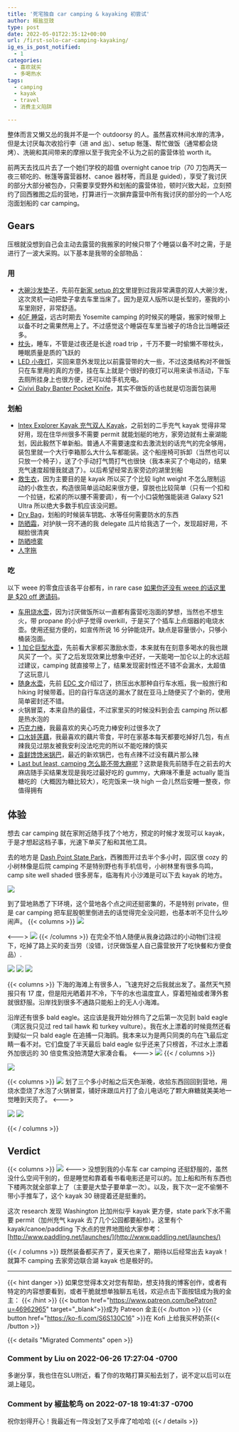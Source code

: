 ```yaml
---
title: '死宅独自 car camping & kayaking 初尝试'
author: 椒盐豆豉
type: post
date: 2022-05-01T22:35:12+00:00
url: /first-solo-car-camping-kayaking/
ig_es_is_post_notified:
  - 1
categories:
  - 喜欢就买
  - 多喝热水
tags:
  - camping
  - kayak
  - travel
  - 消费主义陷阱

---
```


整体而言又懒又怂的我并不是一个 outdoorsy 的人。虽然喜欢林间水岸的清净，但是太讨厌每次收拾行李（进 and 出）、setup 帐篷、帮忙做饭（通常都会烧烤）、洗碗和其间带来的摩擦以至于我完全不认为之前的露营体验 worth it。

前两天去找瓜片去了一个她们学校的超值 overnight canoe trip（70 刀包两天一夜三顿吃的、帐篷等露营器材、canoe 器材等，而且是 guided），享受了我讨厌的部分大部分被包办，只需要享受野外和划船的露营体验，顿时兴致大起，立刻预约了回西雅图之后的营地，打算进行一次摒弃露营中所有我讨厌的部分的一个人吃泡面划船的 car camping。
<!--more-->

## **Gears**

压根就没想到自己会主动去露营的我搬家的时候只带了个睡袋以备不时之需，于是进行了一波大采购。以下基本是我带的全部物品：

### **用**

- [大碗沙发垫子](https://amzn.to/3rZZGoT)，先前在[新家 setup 的文](../live-alone-new-purchase/)里提到过我非常满意的双人大碗沙发，这次灵机一动把垫子拿去车里当床了。因为是双人版所以是长型的，塞我的小车里刚好，非常舒适。
- [40F 睡袋](https://amzn.to/3F37aNa)，远古时期去 Yosemite camping 的时候买的睡袋，搬家时候带上以备不时之需果然用上了。不过感觉这个睡袋在车里当被子的场合比当睡袋还多。
- [枕头](https://amzn.to/31rHMRs)，睡车，不管是过夜还是长途 road trip ，千万不要一时偷懒不带枕头，睡眠质量是质的飞跃的
- [LED 小夜灯](https://amzn.to/3OTN9NI)，买回来意外发现比以前露营带的大一些，不过这类结构对不做饭只在车里用的真的方便，挂在车上就是个很好的夜灯可以用来读书活动，下车去厕所挂身上也很方便，还可以给手机充电。
- [Civivi Baby Banter Pocket Knife](https://amzn.to/3qZmZyI)，其实不做饭的话也就是切泡面包装用

### **划船**

- [Intex Explorer Kayak 充气双人 Kayak](https://amzn.to/3vVDEEW)，之前划的二手充气 kayak 觉得非常好用，现在住华州很多不需要 permit 就能划艇的地方，家旁边就有土豪湖能划，因此毅然下单新船。普通人不需要速度和去激流划的话充气的完全够用，装包里就一个大行李箱那么大什么车都能装。这个船座椅可拆卸（当然也可以只放一个椅子），送了个手动打气筒打气也很快（我本来买了个电动的，结果充气速度超慢我就退了）。以后希望经常去家旁边的湖里划船
- [救生衣](https://amzn.to/37PIhsh)，因为主要目的是 kayak 所以买了个比较 light weight 不怎么限制运动的小救生衣，构造很简单运动起来很方便，穿脱也比较简单（只有一个扣和一个拉链，松紧的所以腰不需要调），有一个小口袋勉强能装进 Galaxy S21 Ultra 所以绝大多数手机应该没问题。
- [Dry Bag](https://amzn.to/3vTemY8)，划船的时候装车钥匙、水等任何需要防水的东西
- [防晒霜](https://amzn.to/3KE7inf)，对护肤一窍不通的我 delegate 瓜片给我选了一个，发现超好用，不糊脸很清爽
- [防晒喷雾](https://amzn.to/3MFJrFp)
- [人字拖](https://amzn.to/3pScCtE)

### **吃**

以下 weee 的零食应该各平台都有，in rare case [如果你还没有 weee 的话这里是 $20 off 邀请码](https://www.sayweee.com/zh/invite_friends/landing?t=1&referral_id=5326510&lang=zh)。

- [车用烧水壶](https://amzn.to/3OOBaAM)，因为讨厌做饭所以一直都有露营吃泡面的梦想，当然也不想生火，带 propane 的小炉子觉得 overkill，于是买了个插车上点烟器的电烧水壶。使用还挺方便的，如宣传所说 16 分钟能烧开。缺点是容量很小，只够小桶装泡面。
- [1 加仑巨型水壶](https://amzn.to/3F9pSmq)，先前看大家都买激励水壶，本来就有在刻意多喝水的我也跟风买了一个。买了之后发现效果比想象中还好，一天能喝一加仑以上的水远超过建议，camping 就直接带上了，结果发现密封性还不错不会漏水，太超值了这玩意儿
- [随身水壶](https://amzn.to/3hP1k7a)，先前 [EDC 文](../2022-edc-travel-setup/)介绍过了，挤压出水那种自行车水瓶，我一般旅行和 hiking 时候带着。旧的自行车店送的漏水了就在亚马上随便买了个新的，使用简单密封还不错。
- 火锅冒菜，本来自热的最佳，不过家里买的时候没料到会去 camping 所以都是热水泡的
- [巧克力棒](https://amzn.to/36E2YTS)，我最喜欢的夹心巧克力棒安利过很多次了
- [口水娃莲藕](https://www.sayweee.com/zh/product/Koushuiwa-Marinated-Spicy-Lotus-Roots/10911)，我最喜欢的藕片零食，平时在家基本每天都要吃掉好几包，有点辣我见过朋友被我安利没法吃完的所以不能吃辣的慎买
- [袁鲜馋馋米锅巴](https://www.sayweee.com/zh/product/Yuanxian-Rice-Crust-Snack/25950)，最近的新欢锅巴，也有点辣不过没有藕片那么辣
- [Last but least, camping 怎么能不带大麻呢](https://seattle.thereefstores.com/products/journeyman-berry-jellies-variety-pack-edible-seattle)？这款是我先前随手在之前去的大麻店随手买结果发现是我吃过最好吃的 gummy，大麻味不重是 actually 能当糖吃的（大概因为糖比较大），吃完饭来一块 high 一会儿然后安睡一整夜，你值得拥有

## **体验**

想去 car camping 就在家附近随手找了个地方，预定的时候才发现可以 kayak，于是才想起这档子事，光速下单买了船和其他工具。

去的地方是 [Dash Point State Park](https://www.notion.so/6395996f66104004a2871b0049ce5f63)，西雅图开过去半个多小时，园区很 cozy 的小树林像是后院 camping 不是特别野也有手机信号，小树林里有很多鸟鸣，camp site well shaded 很多房车，临海有片小沙滩是可以下去 kayak 的地方。

![](https://s3.nl-ams.scw.cloud/mtfront-blog/2022/05/20220430_143942_2-1024x768.jpeg)

到了营地熟悉了下环境，这个营地各个点之间还挺密集的，不是特别 private，但是 car camping 把车屁股朝里倒进去的话觉得完全没问题，也基本听不见什么吵闹声。
{{< columns >}}
![](https://s3.nl-ams.scw.cloud/mtfront-blog/2022/05/20220430_144414-scaled.jpeg)

<--->
![](https://s3.nl-ams.scw.cloud/mtfront-blog/2022/05/20220430_145416-scaled.jpeg)
{{< /columns >}}
在完全不怕人随便从我身边路过的小动物们注视下，吃掉了路上买的麦当劳（没错，讨厌做饭星人自己露营放开了吃快餐和方便食品）.

![](https://s3.nl-ams.scw.cloud/mtfront-blog/2022/05/20220430_162556-2048x1536.jpeg)
![](https://s3.nl-ams.scw.cloud/mtfront-blog/2022/05/20220430_173949-2048x1536.jpeg)
![](https://s3.nl-ams.scw.cloud/mtfront-blog/2022/05/20220430_164552-2048x1536.jpeg)

{{< columns >}}
下海的海滩上有很多人，飞速充好之后我就出发了。虽然天气预报只有 17 度，但是阳光晒着并不冷，下午的水也温度宜人，穿着短袖或者薄外套就很舒服。沿岸找到很多不通路只能船上的无人小海滩。

沿岸还有很多 bald eagle。这应该是我开始分辨鸟了之后第一次见到 bald eagle（湾区我只见过 red tail hawk 和 turkey vulture）。我在水上漂着的时候竟然还看到疑似一只 bald eagle 在追捕一只海鸥。我本来以为是两只同类的鸟在飞最后定睛一看不对。它们盘旋了半天最后 bald eagle 似乎还来了只榜首，不过水上漂着外加很远的 30 倍变焦没拍清楚大家凑合看。
<--->
![](https://s3.nl-ams.scw.cloud/mtfront-blog/2022/05/20220430_161013-scaled-e1651443313370-1536x2048.jpeg)
{{< / columns >}}

![](https://s3.nl-ams.scw.cloud/mtfront-blog/2022/05/Screen-Shot-2022-05-01-at-3.19.44-PM.png)
  
{{< columns >}}
![](https://s3.nl-ams.scw.cloud/mtfront-blog/2022/05/20220430_192120-scaled-e1651443299484-768x1024.jpeg)
划了三个多小时船之后天色渐晚，收拾东西回回到营地，用烧水壶烧了水泡了火锅冒菜，铺好床跟瓜片打了会儿电话吃了颗大麻糖就美美地一觉睡到天亮了。
<--->

![](https://s3.nl-ams.scw.cloud/mtfront-blog/2022/05/20220430_192025-2048x1536.jpeg)
![](https://s3.nl-ams.scw.cloud/mtfront-blog/2022/05/20220430_194007-2048x1536.jpeg)

{{< / columns >}}




## Verdict
{{< columns >}}
![](https://s3.nl-ams.scw.cloud/mtfront-blog/2022/05/20220430_133425-scaled-e1651442935324-768x1024.jpeg)
<--->
没想到我的小车车 car camping 还挺舒服的，虽然没什么空间干别的，但是睡觉和靠着看书看电影还是可以的。加上船和所有东西也下楼两次就全部拿上了（主要是大垫子要单拿一次）。以及，我下次一定不偷懒不带小手推车了，这个 kayak 30 磅提着还是挺重的。

这次 research 发现 Washington 比加州似乎 kayak 更方便，state park下水不需要 permit（加州充气 kayak 去了几个公园都要船检）。这里有个 kayak/canoe/paddling 下水点的世界地图给大家参考：[http://www.paddling.net/launches/](http://www.paddling.net/launches/)

{{< / columns >}}
既然装备都买齐了，夏天也来了，期待以后经常出去 kayak！就算不 camping 去家旁边联合湖 kayak 也是极好的。

---
{{< hint danger >}}
如果您觉得本文对您有帮助，想支持我的博客创作，或者有特定的内容想要看到，或者干脆就想单独聊五毛钱，欢迎点击下面按钮成为我的金主：
{{< /hint >}}
{{< button href="https://www.patreon.com/bePatron?u=46962965" target="_blank">}}成为 Patreon 金主{{< /button >}}
{{< button href="https://ko-fi.com/S6S130C16" >}}在 Kofi 上给我买杯奶茶{{< /button >}}

{{< details "Migrated Comments" open >}}

### Comment by Liu on 2022-06-26 17:27:04 -0700
多谢分享，我也住在SLU附近，看了你的攻略打算买船去划了，说不定以后可以在湖上碰见。

### Comment by 椒盐鸵鸟 on 2022-07-18 19:41:37 -0700
祝你划得开心！我最近有一阵没划了又手痒了哈哈哈
{{< / details >}}